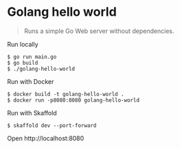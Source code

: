 # Golang hello world

> Runs a simple Go Web server without dependencies.

Run locally

```shellsession
$ go run main.go
$ go build
$ ./golang-hello-world
```

Run with Docker

```shellsession
$ docker build -t golang-hello-world .
$ docker run -p8080:8080 golang-hello-world
```

Run with Skaffold

```shellsession
$ skaffold dev --port-forward
```

Open http://localhost:8080

